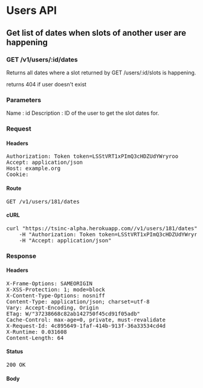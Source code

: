 # Users API

## Get list of dates when slots of another user are happening

### GET /v1/users/:id/dates

Returns all dates where a slot returned by GET /users/:id/slots is happening.

returns 404 if user doesn&#39;t exist

### Parameters

Name : id
Description : ID of the user to get the slot dates for.

### Request

#### Headers

<pre>Authorization: Token token=LSStVRT1xPImQ3cHDZUdYWryroo
Accept: application/json
Host: example.org
Cookie: </pre>

#### Route

<pre>GET /v1/users/181/dates</pre>

#### cURL

<pre class="request">curl &quot;https://tsinc-alpha.herokuapp.com//v1/users/181/dates&quot; -X GET \
	-H &quot;Authorization: Token token=LSStVRT1xPImQ3cHDZUdYWryroo&quot; \
	-H &quot;Accept: application/json&quot;</pre>

### Response

#### Headers

<pre>X-Frame-Options: SAMEORIGIN
X-XSS-Protection: 1; mode=block
X-Content-Type-Options: nosniff
Content-Type: application/json; charset=utf-8
Vary: Accept-Encoding, Origin
ETag: W/&quot;37238668c82ab142750f45cd91f05adb&quot;
Cache-Control: max-age=0, private, must-revalidate
X-Request-Id: 4c895649-1faf-414b-913f-36a33534cd4d
X-Runtime: 0.031608
Content-Length: 64</pre>

#### Status

<pre>200 OK</pre>

#### Body

```javascript

```
